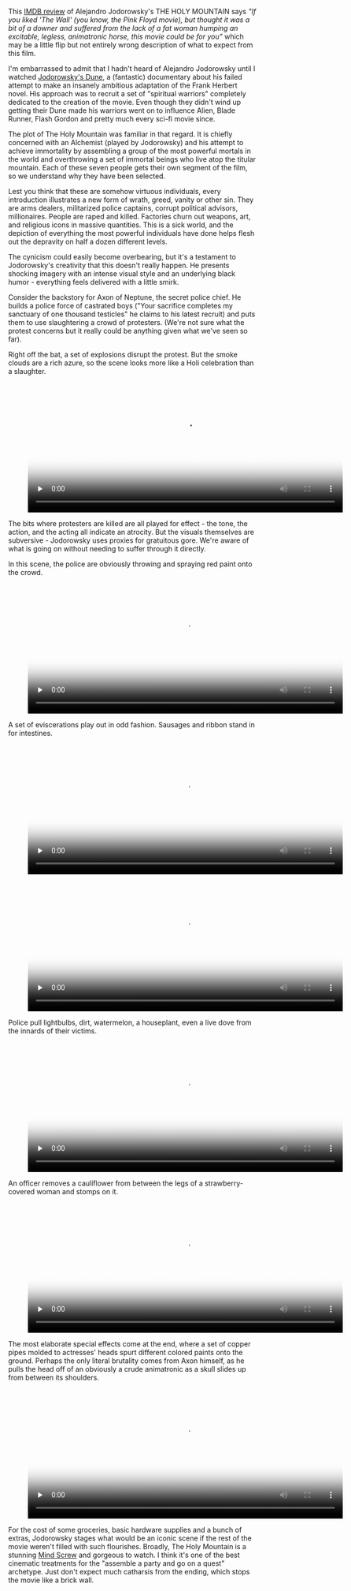 This [IMDB review](http://www.imdb.com/title/tt0071615/reviews) of Alejandro
Jodorowsky's THE HOLY MOUNTAIN says _"If you liked 'The Wall' (you know, the
Pink Floyd movie), but thought it was a bit of a downer and suffered from the
lack of a fat woman humping an excitable, legless, animatronic horse, this
movie could be for you"_ which may be a little flip but not entirely wrong
description of what to expect from this film.

<!--BREAK-->

I'm embarrassed to admit that I hadn't heard of Alejandro Jodorowsky until I
watched [Jodorowsky's Dune](http://www.imdb.com/title/tt1935156/), a
(fantastic) documentary about his failed attempt to make an insanely ambitious
adaptation of the Frank Herbert novel.  His approach was to recruit a set of
"spiritual warriors" completely dedicated to the creation of the movie.  Even
though they didn't wind up getting their Dune made his warriors went on to
influence Alien, Blade Runner, Flash Gordon and pretty much every sci-fi movie
since.

The plot of The Holy Mountain was familiar in that regard. It is chiefly
concerned with an Alchemist (played by Jodorowsky) and his attempt to achieve
immortality by assembling a group of the most powerful mortals in the world and
overthrowing a set of immortal beings who live atop the titular mountain.  Each
of these seven people gets their own segment of the film, so we understand why
they have been selected.

Lest you think that these are somehow virtuous individuals, every introduction
illustrates a new form of wrath, greed, vanity or other sin.  They are arms
dealers, militarized police captains, corrupt political advisors, millionaires.
People are raped and killed.  Factories churn out weapons, art, and religious
icons in massive quantities. This is a sick world, and the depiction of
everything the most powerful individuals have done helps flesh out the
depravity on half a dozen different levels.

The cynicism could easily become overbearing, but it's a testament to
Jodorowsky's creativity that this doesn't really happen. He presents shocking
imagery with an intense visual style and an underlying black humor - everything
feels delivered with a little smirk.

Consider the backstory for Axon of Neptune, the secret police chief.  He builds
a police force of castrated boys ("Your sacrifice completes my sanctuary of one
thousand testicles" he claims to his latest recruit) and puts them to use
slaughtering a crowd of protesters. (We're not sure what the protest concerns
but it really could be anything given what we've seen so far).

Right off the bat, a set of explosions disrupt the protest.  But the smoke
clouds are a rich azure, so the scene looks more like a Holi celebration than a
slaughter.

<div class="roomanna-centered">
  <figure class="roomanna-figure">
    <video
      preload="none"
      width="640"
      height="264"
      controls
      poster="{{(.Image "smoke").Data.Permalink}}"
      src="{{link "holymountain-smoke-480-nosound.mp4" }}">
    </video>
  </figure>
</div>

The bits where protesters are killed are all played for effect - the tone, the
action, and the acting all indicate an atrocity.  But the visuals themselves
are subversive - Jodorowsky uses proxies for gratuitous gore.  We're aware of
what is going on without needing to suffer through it directly.

In this scene, the police are obviously throwing and spraying red paint onto
the crowd.

<div class="roomanna-centered">
  <figure class="roomanna-figure">
    <video
      preload="none"
      width="640"
      height="264"
      controls
      poster="{{(.Image "paint01").Data.Permalink}}"
      src="{{link "holymountain-paint01-480-nosound.mp4" }}">
    </video>
  </figure>
</div>

A set of eviscerations play out in odd fashion.  Sausages and ribbon stand in
for intestines.

<div class="roomanna-centered">
  <figure class="roomanna-figure">
    <video
      preload="none"
      width="640"
      height="264"
      controls
      poster="{{(.Image "sausages").Data.Permalink}}"
      src="{{link "holymountain-sausages-480-nosound.mp4" }}">
    </video>
  </figure>
</div>

<div class="roomanna-centered">
  <figure class="roomanna-figure">
    <video
      preload="none"
      width="640"
      height="264"
      controls
      poster="{{(.Image "ribbon").Data.Permalink}}"
      src="{{link "holymountain-ribbon-480-nosound.mp4" }}">
    </video>
  </figure>
</div>

Police pull lightbulbs, dirt, watermelon, a houseplant, even a live dove from
the innards of their victims.

<div class="roomanna-centered">
  <figure class="roomanna-figure">
    <video
      preload="none"
      width="640"
      height="264"
      controls
      poster="{{(.Image "insides").Data.Permalink}}"
      src="{{link "holymountain-insides-480-nosound.mp4" }}">
    </video>
  </figure>
</div>

An officer removes a cauliflower from between the legs of a strawberry-covered
woman and stomps on it.

<div class="roomanna-centered">
  <figure class="roomanna-figure">
    <video
      preload="none"
      width="640"
      height="264"
      controls
      poster="{{(.Image "strawberries").Data.Permalink}}"
      src="{{link "holymountain-strawberries-480-nosound.mp4" }}">
    </video>
  </figure>
</div>

The most elaborate special effects come at the end, where a set of copper pipes
molded to actresses' heads spurt different colored paints onto the ground.
Perhaps the only literal brutality comes from Axon himself, as he pulls the
head off of an obviously a crude animatronic as a skull slides up from between
its shoulders.

<div class="roomanna-centered">
  <figure class="roomanna-figure">
    <video
      preload="none"
      width="640"
      height="264"
      controls
      poster="{{(.Image "paint02").Data.Permalink}}"
      src="{{link "holymountain-paint02-480-nosound.mp4" }}">
    </video>
  </figure>
</div>

For the cost of some groceries, basic hardware supplies and a bunch of extras,
Jodorowsky stages what would be an iconic scene if the rest of the movie
weren't filled with such flourishes.  Broadly, The Holy Mountain is a stunning
[Mind Screw](http://tvtropes.org/pmwiki/pmwiki.php/Main/MindScrew) and gorgeous
to watch.  I think it's one of the best cinematic treatments for the "assemble
a party and go on a quest" archetype.  Just don't expect much catharsis from
the ending, which stops the movie like a brick wall.
